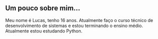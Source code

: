 Um pouco sobre mim...
-----------------------------
Meu nome é Lucas, tenho 16 anos. Atualmente faço o curso técnico
de desenvolvimento de sistemas e estou terminando o ensino médio.
Atualmente estou estudando Python.
